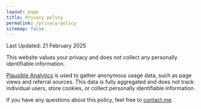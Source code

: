 ```yaml
---
layout: page
title: Privacy policy
permalink: /privacy-policy
sitemap: false
---
```

Last Updated: 21 February 2025

This website values your privacy and does not collect any personally identifiable information.

[Plausible Analytics](https://plausible.io/) is used to gather anonymous usage data, such as page views and referral sources. This data is fully aggregated and does not track individual users, store cookies, or collect personally identifiable information.

If you have any questions about this policy, feel free to [contact me](/cara-brook).